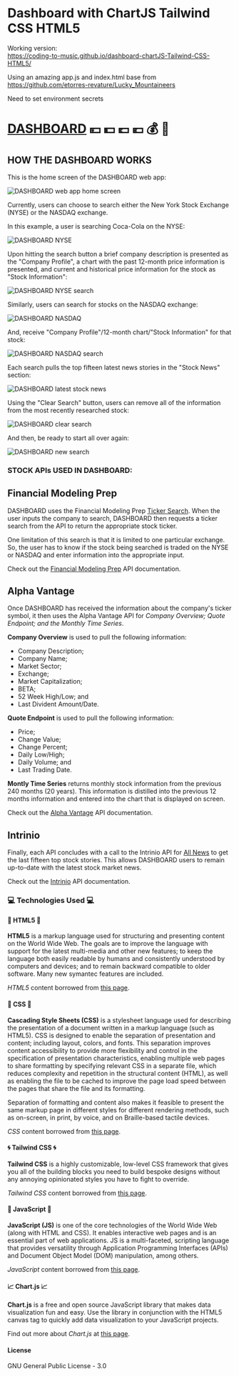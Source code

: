 # Dashboard with ChartJS Tailwind CSS HTML5

Working version:  
https://coding-to-music.github.io/dashboard-chartJS-Tailwind-CSS-HTML5/

Using an amazing app.js and index.html base from https://github.com/etorres-revature/Lucky_Mountaineers

Need to set environment secrets

# [DASHBOARD](https://coding-to-music.github.io/dashboard-chartJS-Tailwind-CSS-HTML5/) :yen: :dollar: :pound: :euro: :moneybag: :money_with_wings:

## HOW THE DASHBOARD WORKS 
 
This is the home screen of the DASHBOARD web app:

![DASHBOARD web app home screen]()

Currently, users can choose to search either the New York Stock Exchange (NYSE) or the NASDAQ exchange.

In this example, a user is searching Coca-Cola on the NYSE:

![DASHBOARD NYSE]()

Upon hitting the search button a brief company description is presented as the "Company Profile", a chart with the past 12-month price information is presented, and current and historical price information for the stock as "Stock Information":

![DASHBOARD NYSE search]()

Similarly, users can search for stocks on the NASDAQ exchange: 

![DASHBOARD NASDAQ]()

And, receive "Company Profile"/12-month chart/"Stock Information" for that stock: 

![DASHBOARD NASDAQ search]()

Each search pulls the top fifteen latest news stories in the "Stock News" section:

![DASHBOARD latest stock news]()

Using the "Clear Search" button, users can remove all of the information from the most recently researched stock: 

![DASHBOARD clear search]()

And then, be ready to start all over again:

![DASHBOARD new search]()

### STOCK APIs USED IN DASHBOARD:

## Financial Modeling Prep

DASHBOARD uses the Financial Modeling Prep [Ticker Search](https://financialmodelingprep.com/developer/docs/#Ticker-Search).  When the user inputs the company to search, DASHBOARD then requests a ticker search from the API to return the appropriate stock ticker.  

One limitation of this search is that it is limited to one particular exchange.  So, the user has to know if the stock being searched is traded on the NYSE or NASDAQ and enter information into the appropriate input.

Check out the [Financial Modeling Prep](https://financialmodelingprep.com/developer/docs/) API documentation.

## Alpha Vantage

Once DASHBOARD has received the information about the company's ticker symbol, it then uses the Alpha Vantage API for *Company Overview; Quote Endpoint; and the Monthly Time Series*.

**Company Overview** is used to pull the following information: 

* Company Description; 
* Company Name; 
* Market Sector; 
* Exchange; 
* Market Capitalization; 
* BETA; 
* 52 Week High/Low; and
* Last Divident Amount/Date.

**Quote Endpoint** is used to pull the following information: 

* Price;
* Change Value; 
* Change Percent; 
* Daily Low/High; 
* Daily Volume; and
* Last Trading Date.

**Montly Time Series** returns monthly stock information from the previous 240 months (20 years).  This information is distilled into the previous 12 months information and entered into the chart that is displayed on screen.

Check out the [Alpha Vantage](https://www.alphavantage.co/documentation/) API documentation. 

## Intrinio

Finally, each API concludes with a call to the Intrinio API for [All News](https://docs.intrinio.com/documentation/web_api/get_all_company_news_v2) to get the last fifteen top stock stories.  This allows DASHBOARD users to remain up-to-date with the latest stock market news.

Check out the [Intrinio](https://docs.intrinio.com/documentation/api_v2/getting_started) API documentation.

### :computer: Technologies Used :computer:

#### :memo: HTML5 :memo:

**HTML5** is a markup language used for structuring and presenting content on the World Wide Web.  The goals are to improve the language with support for the latest multi-media and other new features; to keep the language both easily readable by humans and consistently understood by computers and devices; and to remain backward compatible to older software.  Many new symantec features are included.

*HTML5* content borrowed from <a target="_blank" rel="noopener noreferrer">[this page](https://en.wikipedia.org/wiki/HTML5).</a>

#### :art: CSS :art:

**Cascading Style Sheets (CSS)** is a stylesheet language used for describing the presentation of a document written in a markup language (such as HTML5).  CSS is designed to enable the separation of presentation and content; including layout, colors, and fonts.  This separation improves content accessibility to provide more flexibility and control in the specification of presentation characteristics, enabling multiple web pages to share formatting by specifying relevant CSS in a separate file, which reduces complexity and repetition in the structural content (HTML), as well as enabling the file to be cached to improve the page load speed between the pages that share the file and its formatting.

Separation of formatting and content also makes it feasible to present the same markup page in different styles for different rendering methods, such as on-screen, in print, by voice, and on Braille-based tactile devices. 

*CSS* content borrowed from <a target="_blank" rel="noopener noreferrer">[this page](https://en.wikipedia.org/wiki/Cascading_Style_Sheets).</a>

#### :cyclone: Tailwind CSS :cyclone:

**Tailwind CSS** is a highly customizable, low-level CSS framework that gives you all of the building blocks you need to build bespoke designs without any annoying opinionated styles you have to fight to override.

*Tailwind CSS* content borrowed from <a target="_blank" rel="noopener noreferrer">[this page](https://tailwindcss.com/).</a>

#### :sparkler: JavaScript :sparkler:

**JavaScript (JS)** is one of the core technologies of the World Wide Web (along with HTML and CSS). It enables interactive web pages and is an essential part of web applications.  JS is a multi-faceted, scripting language that provides versatility through Application Programming Interfaces (APIs) and Document Object Model (DOM) manipulation, among others.

*JavaScript* content borrowed from <a target="_blank" rel="noopener noreferrer">[this page](https://en.wikipedia.org/wiki/JavaScript).</a>

#### :chart_with_upwards_trend: Chart.js :chart_with_upwards_trend:

**Chart.js** is a free and open source JavaScript library that makes data visualization fun and easy.  Use the library in conjunction with the HTML5 canvas tag to quickly add data visualization to your JavaScript projects. 

Find out more about *Chart.js* at <a target="_blank" rel="noopener noreferrer">[this page](https://www.chartjs.org/docs/latest/).

#### License

GNU General Public License - 3.0

